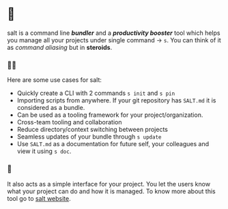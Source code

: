 # 🧂

salt is a command line _**bundler**_ and a _**productivity booster**_ tool which helps you manage all your projects under single command -> `s`. You can think of it as _command aliasing_ but in **steroids**.

### 👩‍💻
Here are some use cases for salt:
- Quickly create a CLI with 2 commands `s init` and `s pin`
- Importing scripts from anywhere. If your git repository has `SALT.md` it is considered as a bundle.
- Can be used as a tooling framework for your project/organization.
- Cross-team tooling and collaboration
- Reduce directory/context switching between projects
- Seamless updates of your bundle through `s update`
- Use `SALT.md` as a documentation for future self, your colleagues and view it using `s doc`.

### 🧙
It also acts as a simple interface for your project. You let the users know what your project can do and how it is managed. To know more about this tool go to [salt website](https://saltybun.github.io).

<!--

**Here are some ideas to get you started:**

🙋‍♀️ A short introduction - what is your organization all about?
🌈 Contribution guidelines - how can the community get involved?
👩‍💻 Useful resources - where can the community find your docs? Is there anything else the community should know?
🍿 Fun facts - what does your team eat for breakfast?
🧙 Remember, you can do mighty things with the power of [Markdown](https://docs.github.com/github/writing-on-github/getting-started-with-writing-and-formatting-on-github/basic-writing-and-formatting-syntax)
-->
